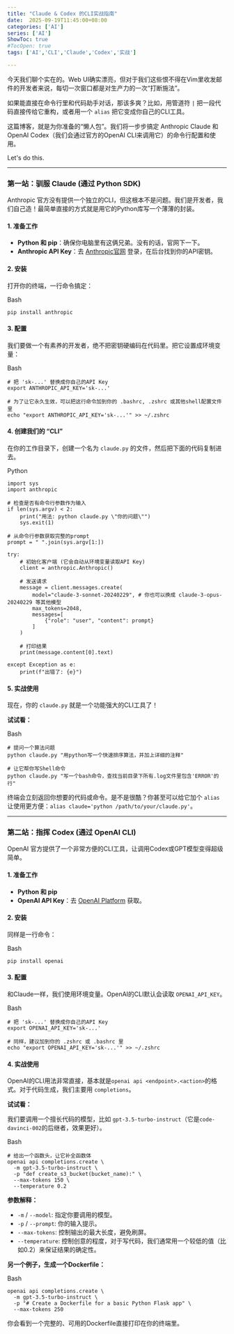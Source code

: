 ```yaml
---
title: "Claude & Codex 的CLI实战指南"
date:  2025-09-19T11:45:00+08:00
categories: ['AI']
series: ['AI']
ShowToc: true
#TocOpen: true
tags: ['AI','CLI','Claude','Codex','实战']

---
```


今天我们聊个实在的。Web UI确实漂亮，但对于我们这些恨不得在Vim里收发邮件的开发者来说，每切一次窗口都是对生产力的一次“打断施法”。

如果能直接在命令行里和代码助手对话，那该多爽？比如，用管道符 `|` 把一段代码直接传给它重构，或者用一个 `alias` 把它变成你自己的CLI工具。

这篇博客，就是为你准备的“懒人包”。我们将一步步搞定 Anthropic Claude 和 OpenAI Codex（我们会通过官方的OpenAI CLI来调用它）的命令行配置和使用。

Let's do this.

---

### 第一站：驯服 Claude (通过 Python SDK)

Anthropic 官方没有提供一个独立的CLI，但这根本不是问题。我们是开发者，我们自己造！最简单直接的方式就是用它的Python库写一个薄薄的封装。

#### 1. 准备工作

- **Python 和 pip**：确保你电脑里有这俩兄弟。没有的话，官网下一下。
- **Anthropic API Key**：去 [Anthropic官网](https://console.anthropic.com/) 登录，在后台找到你的API密钥。

#### 2. 安装

打开你的终端，一行命令搞定：

Bash

```
pip install anthropic
```

#### 3. 配置

我们要做一个有素养的开发者，绝不把密钥硬编码在代码里。把它设置成环境变量：

Bash

```
# 把 'sk-...' 替换成你自己的API Key
export ANTHROPIC_API_KEY='sk-...'

# 为了让它永久生效，可以把这行命令加到你的 .bashrc, .zshrc 或其他shell配置文件里
echo "export ANTHROPIC_API_KEY='sk-...'" >> ~/.zshrc
```

#### 4. 创建我们的 “CLI”

在你的工作目录下，创建一个名为 `claude.py` 的文件，然后把下面的代码复制进去。

Python

```
import sys
import anthropic

# 检查是否有命令行参数作为输入
if len(sys.argv) < 2:
    print("用法: python claude.py \"你的问题\"")
    sys.exit(1)

# 从命令行参数获取完整的prompt
prompt = " ".join(sys.argv[1:])

try:
    # 初始化客户端 (它会自动从环境变量读取API Key)
    client = anthropic.Anthropic()

    # 发送请求
    message = client.messages.create(
        model="claude-3-sonnet-20240229", # 你也可以换成 claude-3-opus-20240229 等其他模型
        max_tokens=2048,
        messages=[
            {"role": "user", "content": prompt}
        ]
    )

    # 打印结果
    print(message.content[0].text)

except Exception as e:
    print(f"出错了: {e}")

```

#### 5. 实战使用

现在，你的 `claude.py` 就是一个功能强大的CLI工具了！

**试试看：**

Bash

```
# 提问一个算法问题
python claude.py "用python写一个快速排序算法，并加上详细的注释"

# 让它帮你写Shell命令
python claude.py "写一个bash命令，查找当前目录下所有.log文件里包含'ERROR'的行"
```

终端会立刻返回你想要的代码或命令。是不是很酷？你甚至可以给它加个 `alias` 让使用更方便：`alias claude='python /path/to/your/claude.py'`。

---

### 第二站：指挥 Codex (通过 OpenAI CLI)

OpenAI 官方提供了一个非常方便的CLI工具，让调用Codex或GPT模型变得超级简单。

#### 1. 准备工作

- **Python 和 pip**
- **OpenAI API Key**：去 [OpenAI Platform](https://www.google.com/search?q=https://platform.openai.com/api-keys) 获取。

#### 2. 安装

同样是一行命令：

Bash

```
pip install openai
```

#### 3. 配置

和Claude一样，我们使用环境变量。OpenAI的CLI默认会读取 `OPENAI_API_KEY`。

Bash

```
# 把 'sk-...' 替换成你自己的API Key
export OPENAI_API_KEY='sk-...'

# 同样，建议加到你的 .zshrc 或 .bashrc 里
echo "export OPENAI_API_KEY='sk-...'" >> ~/.zshrc
```

#### 4. 实战使用

OpenAI的CLI用法非常直接，基本就是`openai api <endpoint>.<action>`的格式。对于代码生成，我们主要用 `completions`。

**试试看：**

我们要调用一个擅长代码的模型，比如 `gpt-3.5-turbo-instruct`（它是`code-davinci-002`的后继者，效果更好）。

Bash

```
# 给出一个函数头，让它补全函数体
openai api completions.create \
  -m gpt-3.5-turbo-instruct \
  -p "def create_s3_bucket(bucket_name):" \
  --max-tokens 150 \
  --temperature 0.2
```

**参数解释：**

- `-m` / `--model`: 指定你要调用的模型。
- `-p` / `--prompt`: 你的输入提示。
- `--max-tokens`: 控制输出的最大长度，避免刷屏。
- `--temperature`: 控制创意的程度，对于写代码，我们通常用一个较低的值（比如0.2）来保证结果的确定性。

**另一个例子，生成一个Dockerfile：**

Bash

```
openai api completions.create \
  -m gpt-3.5-turbo-instruct \
  -p "# Create a Dockerfile for a basic Python Flask app" \
  --max-tokens 250
```

你会看到一个完整的、可用的Dockerfile直接打印在你的终端里。